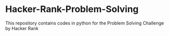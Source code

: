 # Hacker-Rank-Problem-Solving
This repository contains codes in python for the Problem Solving Challenge by Hacker Rank
